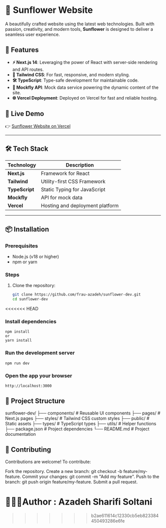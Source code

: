 # 🌻 Sunflower Website

A beautifully crafted website using the latest web technologies. Built with passion, creativity, and modern tools, **Sunflower** is designed to deliver a seamless user experience.

## 🚀 Features

- **⚡ Next.js 14**: Leveraging the power of React with server-side rendering and API routes.
- **🎨 Tailwind CSS**: For fast, responsive, and modern styling.
- **🛠️ TypeScript**: Type-safe development for maintainable code.
- **📡 Mockfly API**: Mock data service powering the dynamic content of the site.
- **🌐 Vercel Deployment**: Deployed on Vercel for fast and reliable hosting.

## 🔗 Live Demo

👉 [Sunflower Website on Vercel](https://sunflower.vercel.app)

---

## 🛠️ Tech Stack

| Technology    | Description                          |
|---------------|--------------------------------------|
| **Next.js**   | Framework for React                 |
| **Tailwind**  | Utility-first CSS Framework         |
| **TypeScript**| Static Typing for JavaScript        |
| **Mockfly**   | API for mock data                   |
| **Vercel**    | Hosting and deployment platform     |

---

## 📦 Installation

### Prerequisites
- Node.js (v18 or higher)
- npm or yarn

### Steps
1. Clone the repository:
   ```bash
   git clone https://github.com/frau-azadeh/sunflower-dev.git
   cd sunflower-dev
<<<<<<< HEAD

### Install dependencies
    npm install
    or
    yarn install

### Run the development server
    npm run dev

### Open the app your browser
    http://localhost:3000


## 📂 Project Structure

sunflower-dev/
├── components/      # Reusable UI components
├── pages/           # Next.js pages
├── styles/          # Tailwind CSS custom styles
├── public/          # Static assets
├── types/           # TypeScript types
├── utils/           # Helper functions
├── package.json     # Project dependencies
└── README.md        # Project documentation

 ## 🤝 Contributing
Contributions are welcome! To contribute:

Fork the repository.
Create a new branch: git checkout -b feature/my-feature.
Commit your changes: git commit -m "Add my feature".
Push to the branch: git push origin feature/my-feature.
Submit a pull request.

👩🏻‍💻Author : Azadeh Sharifi Soltani
=======
>>>>>>> b2ae611614c12330cb5eb823384450493286e6fe
